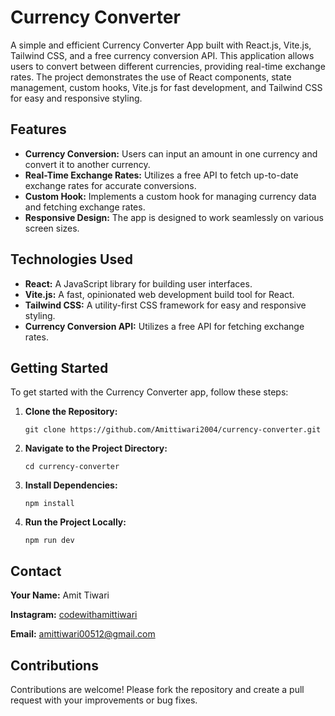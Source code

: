 
  <h1>Currency Converter</h1>
    <p>A simple and efficient Currency Converter App built with React.js, Vite.js, Tailwind CSS, and a free currency conversion API. This application allows users to convert between different currencies, providing real-time exchange rates. The project demonstrates the use of React components, state management, custom hooks, Vite.js for fast development, and Tailwind CSS for easy and responsive styling.</p>

  <h2>Features</h2> 
    <ul>
        <li><strong>Currency Conversion:</strong> Users can input an amount in one currency and convert it to another currency.</li>
        <li><strong>Real-Time Exchange Rates:</strong> Utilizes a free API to fetch up-to-date exchange rates for accurate conversions.</li>
        <li><strong>Custom Hook:</strong> Implements a custom hook for managing currency data and fetching exchange rates.</li>
        <li><strong>Responsive Design:</strong> The app is designed to work seamlessly on various screen sizes.</li>
    </ul>

  <h2>Technologies Used</h2>
    <ul>
        <li><strong>React:</strong> A JavaScript library for building user interfaces.</li>
        <li><strong>Vite.js:</strong> A fast, opinionated web development build tool for React.</li>
        <li><strong>Tailwind CSS:</strong> A utility-first CSS framework for easy and responsive styling.</li>
        <li><strong>Currency Conversion API:</strong> Utilizes a free API for fetching exchange rates.</li>
    </ul>
    <h2>Getting Started</h2>
    <p>To get started with the Currency Converter app, follow these steps:</p>
    <ol>
        <li><strong>Clone the Repository:</strong>
            <pre><code>git clone https://github.com/Amittiwari2004/currency-converter.git</code></pre>
        </li>
        <li><strong>Navigate to the Project Directory:</strong>
            <pre><code>cd currency-converter</code></pre>
        </li>
        <li><strong>Install Dependencies:</strong>
            <pre><code>npm install</code></pre>
        </li>
        <li><strong>Run the Project Locally:</strong>
            <pre><code>npm run dev</code></pre>
        </li>
    </ol>

  <h2>Contact</h2>
    <p><strong>Your Name:</strong> Amit Tiwari</p>
    <p><strong>Instagram:</strong> <a href="https://instagram.com/codewithamittiwari" target="_blank">codewithamittiwari</a></p>
    <p><strong>Email:</strong> <a href="mailto:amittiwari00512@gmail.com">amittiwari00512@gmail.com</a></p>
    <h2>Contributions</h2>
    <p>Contributions are welcome! Please fork the repository and create a pull request with your improvements or bug fixes.</p>


